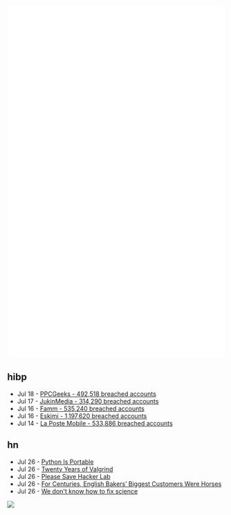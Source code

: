 ![Metrics](https://raw.githubusercontent.com/phixion/phixion/master/metrics.svg)

## hibp

<!--
for https://github.com/phixion/phixion/blob/main/.github/workflows/feeds.yml
-->
<!--START_SECTION:haveibeenpwnd-->
- Jul 18 - [PPCGeeks - 492,518 breached accounts](https://haveibeenpwned.com/PwnedWebsites#PPCGeeks)
- Jul 17 - [JukinMedia - 314,290 breached accounts](https://haveibeenpwned.com/PwnedWebsites#JukinMedia)
- Jul 16 - [Famm - 535,240 breached accounts](https://haveibeenpwned.com/PwnedWebsites#Famm)
- Jul 16 - [Eskimi - 1,197,620 breached accounts](https://haveibeenpwned.com/PwnedWebsites#Eskimi)
- Jul 14 - [La Poste Mobile - 533,886 breached accounts](https://haveibeenpwned.com/PwnedWebsites#LaPosteMobile)
<!--END_SECTION:haveibeenpwnd-->

## hn

<!--
for https://github.com/phixion/phixion/blob/main/.github/workflows/feeds.yml
-->
<!--START_SECTION:hn-->
- Jul 26 - [Python Is Portable](https://ahgamut.github.io/2021/07/13/ape-python/)
- Jul 26 - [Twenty Years of Valgrind](https://nnethercote.github.io/2022/07/27/twenty-years-of-valgrind.html)
- Jul 26 - [Please Save Hacker Lab](https://tombetthauser.github.io/save-hackerlab/)
- Jul 26 - [For Centuries, English Bakers’ Biggest Customers Were Horses](https://www.atlasobscura.com/articles/what-is-horse-bread)
- Jul 26 - [We don't know how to fix science](https://www.worksinprogress.co/issue/we-dont-know-how-to-fix-science/)
<!--END_SECTION:hn-->

<!--
for https://yhype.me
-->
![](https://hit.yhype.me/github/profile?user_id=13013670)
